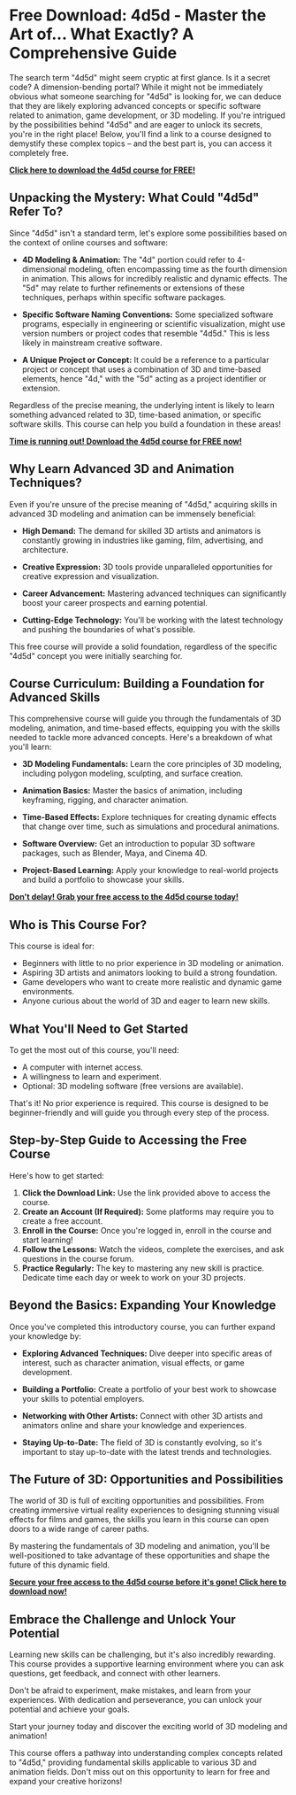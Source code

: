 # Free Download: 4d5d - Master the Art of... What Exactly? A Comprehensive Guide

The search term "4d5d" might seem cryptic at first glance. Is it a secret code? A dimension-bending portal? While it might not be immediately obvious what someone searching for "4d5d" is looking for, we can deduce that they are likely exploring advanced concepts or specific software related to animation, game development, or 3D modeling. If you're intrigued by the possibilities behind "4d5d" and are eager to unlock its secrets, you're in the right place! Below, you'll find a link to a course designed to demystify these complex topics – and the best part is, you can access it completely free.

[**Click here to download the 4d5d course for FREE!**](https://udemywork.com/4d5d)

## Unpacking the Mystery: What Could "4d5d" Refer To?

Since "4d5d" isn't a standard term, let's explore some possibilities based on the context of online courses and software:

*   **4D Modeling & Animation:** The "4d" portion could refer to 4-dimensional modeling, often encompassing time as the fourth dimension in animation. This allows for incredibly realistic and dynamic effects. The "5d" may relate to further refinements or extensions of these techniques, perhaps within specific software packages.

*   **Specific Software Naming Conventions:** Some specialized software programs, especially in engineering or scientific visualization, might use version numbers or project codes that resemble "4d5d." This is less likely in mainstream creative software.

*   **A Unique Project or Concept:** It could be a reference to a particular project or concept that uses a combination of 3D and time-based elements, hence "4d," with the "5d" acting as a project identifier or extension.

Regardless of the precise meaning, the underlying intent is likely to learn something advanced related to 3D, time-based animation, or specific software skills. This course can help you build a foundation in these areas!

[**Time is running out! Download the 4d5d course for FREE now!**](https://udemywork.com/4d5d)

## Why Learn Advanced 3D and Animation Techniques?

Even if you're unsure of the precise meaning of "4d5d," acquiring skills in advanced 3D modeling and animation can be immensely beneficial:

*   **High Demand:** The demand for skilled 3D artists and animators is constantly growing in industries like gaming, film, advertising, and architecture.

*   **Creative Expression:** 3D tools provide unparalleled opportunities for creative expression and visualization.

*   **Career Advancement:** Mastering advanced techniques can significantly boost your career prospects and earning potential.

*   **Cutting-Edge Technology:** You'll be working with the latest technology and pushing the boundaries of what's possible.

This free course will provide a solid foundation, regardless of the specific "4d5d" concept you were initially searching for.

## Course Curriculum: Building a Foundation for Advanced Skills

This comprehensive course will guide you through the fundamentals of 3D modeling, animation, and time-based effects, equipping you with the skills needed to tackle more advanced concepts. Here's a breakdown of what you'll learn:

*   **3D Modeling Fundamentals:** Learn the core principles of 3D modeling, including polygon modeling, sculpting, and surface creation.

*   **Animation Basics:** Master the basics of animation, including keyframing, rigging, and character animation.

*   **Time-Based Effects:** Explore techniques for creating dynamic effects that change over time, such as simulations and procedural animations.

*   **Software Overview:** Get an introduction to popular 3D software packages, such as Blender, Maya, and Cinema 4D.

*   **Project-Based Learning:** Apply your knowledge to real-world projects and build a portfolio to showcase your skills.

[**Don't delay! Grab your free access to the 4d5d course today!**](https://udemywork.com/4d5d)

## Who is This Course For?

This course is ideal for:

*   Beginners with little to no prior experience in 3D modeling or animation.
*   Aspiring 3D artists and animators looking to build a strong foundation.
*   Game developers who want to create more realistic and dynamic game environments.
*   Anyone curious about the world of 3D and eager to learn new skills.

## What You'll Need to Get Started

To get the most out of this course, you'll need:

*   A computer with internet access.
*   A willingness to learn and experiment.
*   Optional: 3D modeling software (free versions are available).

That's it! No prior experience is required. This course is designed to be beginner-friendly and will guide you through every step of the process.

## Step-by-Step Guide to Accessing the Free Course

Here's how to get started:

1.  **Click the Download Link:** Use the link provided above to access the course.
2.  **Create an Account (If Required):** Some platforms may require you to create a free account.
3.  **Enroll in the Course:** Once you're logged in, enroll in the course and start learning!
4.  **Follow the Lessons:** Watch the videos, complete the exercises, and ask questions in the course forum.
5.  **Practice Regularly:** The key to mastering any new skill is practice. Dedicate time each day or week to work on your 3D projects.

## Beyond the Basics: Expanding Your Knowledge

Once you've completed this introductory course, you can further expand your knowledge by:

*   **Exploring Advanced Techniques:** Dive deeper into specific areas of interest, such as character animation, visual effects, or game development.

*   **Building a Portfolio:** Create a portfolio of your best work to showcase your skills to potential employers.

*   **Networking with Other Artists:** Connect with other 3D artists and animators online and share your knowledge and experiences.

*   **Staying Up-to-Date:** The field of 3D is constantly evolving, so it's important to stay up-to-date with the latest trends and technologies.

## The Future of 3D: Opportunities and Possibilities

The world of 3D is full of exciting opportunities and possibilities. From creating immersive virtual reality experiences to designing stunning visual effects for films and games, the skills you learn in this course can open doors to a wide range of career paths.

By mastering the fundamentals of 3D modeling and animation, you'll be well-positioned to take advantage of these opportunities and shape the future of this dynamic field.

[**Secure your free access to the 4d5d course before it's gone! Click here to download now!**](https://udemywork.com/4d5d)

## Embrace the Challenge and Unlock Your Potential

Learning new skills can be challenging, but it's also incredibly rewarding. This course provides a supportive learning environment where you can ask questions, get feedback, and connect with other learners.

Don't be afraid to experiment, make mistakes, and learn from your experiences. With dedication and perseverance, you can unlock your potential and achieve your goals.

Start your journey today and discover the exciting world of 3D modeling and animation!

This course offers a pathway into understanding complex concepts related to "4d5d," providing fundamental skills applicable to various 3D and animation fields. Don't miss out on this opportunity to learn for free and expand your creative horizons!
